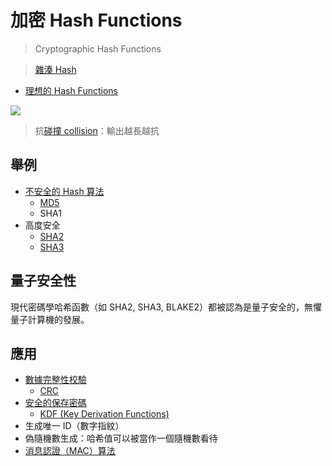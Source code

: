 # 加密 Hash Functions 
>Cryptographic Hash Functions

>[雜湊 Hash](演算法/雜湊%20Hash.md)


- [理想的 Hash Functions](演算法/理想的%20Hash%20Functions.md)


![](理想的%20Hash%20Functions#^776d05)

> 抗[碰撞 collision](演算法/碰撞%20collision.md)：輸出越長越抗


## 舉例
- [不安全的 Hash 算法](演算法/不安全的%20Hash%20算法.md)
	- [MD5](演算法/MD5.md)
	- SHA1
- 高度安全
	- [SHA2](演算法/SHA2.md)
	- [SHA3](演算法/SHA3.md)



## 量子安全性

現代密碼學哈希函數（如 SHA2, SHA3, BLAKE2）都被認為是量子安全的，無懼量子計算機的發展。


## 應用
- [數據完整性校驗](演算法/數據完整性校驗.md)
	- [CRC](演算法/CRC.md)
- [安全的保存密碼](演算法/安全的保存密碼.md)
	- [KDF (Key Derivation Functions)](演算法/KDF%20(Key%20Derivation%20Functions).md)
- 生成唯一 ID（數字指紋）
- 偽隨機數生成：哈希值可以被當作一個隨機數看待
- [消息認證（MAC）算法](演算法/消息認證（MAC）算法.md)




